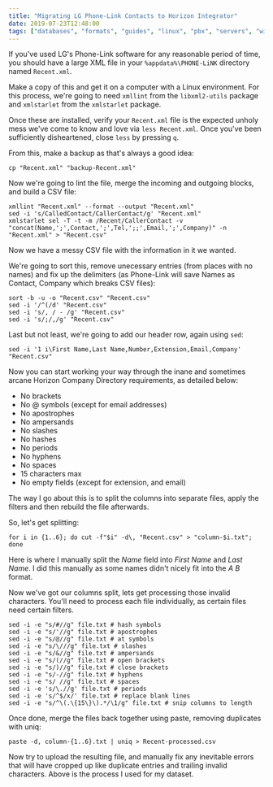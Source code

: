 ```yaml
---
title: "Migrating LG Phone-Link Contacts to Horizon Integrator"
date: 2019-07-23T12:48:00
tags: ["databases", "formats", "guides", "linux", "pbx", "servers", "windows", "work"]
---
```


If you've used LG's Phone-Link software for any reasonable period of time, you should have a large XML file in your `%appdata%\PHONE-LiNK` directory named `Recent.xml`.

Make a copy of this and get it on a computer with a Linux environment. For this process, we're going to need `xmllint` from the `libxml2-utils` package and `xmlstarlet` from the `xmlstarlet` package.

Once these are installed, verify your `Recent.xml` file is the expected unholy mess we've come to know and love via `less Recent.xml`. Once you've been sufficiently disheartened, close `less` by pressing `q`.

From this, make a backup as that's always a good idea:
```
cp "Recent.xml" "backup-Recent.xml"
```

Now we're going to lint the file, merge the incoming and outgoing blocks, and build a CSV file:
```
xmllint "Recent.xml" --format --output "Recent.xml"
sed -i 's/CalledContact/CallerContact/g' "Recent.xml"
xmlstarlet sel -T -t -m /Recent/CallerContact -v "concat(Name,';',Contact,';',Tel,';;',Email,';',Company)" -n "Recent.xml" > "Recent.csv"
```

Now we have a messy CSV file with the information in it we wanted.

We're going to sort this, remove unecessary entries (from places with no names) and fix up the delimiters (as Phone-Link will save Names as Contact, Company which breaks CSV files):
```
sort -b -u -o "Recent.csv" "Recent.csv"
sed -i '/^(/d' "Recent.csv"
sed -i 's/, / - /g' "Recent.csv"
sed -i 's/;/,/g' "Recent.csv"
```

Last but not least, we're going to add our header row, again using `sed`:
```
sed -i '1 i\First Name,Last Name,Number,Extension,Email,Company' "Recent.csv"
```

Now you can start working your way through the inane and sometimes arcane Horizon Company Directory requirements, as detailed below:
* No brackets
* No @ symbols (except for email addresses)
* No apostrophes
* No ampersands
* No slashes
* No hashes
* No periods
* No hyphens
* No spaces
* 15 characters max
* No empty fields (except for extension, and email)

The way I go about this is to split the columns into separate files, apply the filters and then rebuild the file afterwards.

So, let's get splitting:
```
for i in {1..6}; do cut -f"$i" -d\, "Recent.csv" > "column-$i.txt"; done
```

Here is where I manually split the *Name* field into *First Name* and *Last Name*. I did this manually as some names didn't nicely fit into the *A B* format.

Now we've got our columns split, lets get processing those invalid characters. You'll need to process each file individually, as certain files need certain filters.
```
sed -i -e "s/#//g" file.txt # hash symbols
sed -i -e "s/'//g" file.txt # apostrophes
sed -i -e "s/@//g" file.txt # at symbols
sed -i -e "s/\///g" file.txt # slashes
sed -i -e "s/&//g" file.txt # ampersands
sed -i -e "s/(//g" file.txt # open brackets
sed -i -e "s/)//g" file.txt # close brackets
sed -i -e "s/-//g" file.txt # hyphens
sed -i -e "s/ //g" file.txt # spaces
sed -i -e 's/\.//g' file.txt # periods
sed -i -e 's/^$/x/' file.txt # replace blank lines
sed -i -e "s/^\(.\{15\}\).*/\1/g" file.txt # snip columns to length
```

Once done, merge the files back together using paste, removing duplicates with uniq:
```
paste -d, column-{1..6}.txt | uniq > Recent-processed.csv
```

Now try to upload the resulting file, and manually fix any inevitable errors that will have cropped up like duplicate entries and trailing invalid characters. Above is the process I used for my dataset.